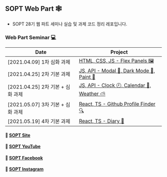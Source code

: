 ## SOPT Web Part 🕸

- SOPT 28기 웹 파트 세미나 실습 및 과제 코드 정리 레포입니다.

### Web Part Seminar 💻

| Date                              | Project                                                                                                                   |
| --------------------------------- | ------------------------------------------------------------------------------------------------------------------------- |
| [2021.04.09] 1차 심화 과제        | [HTML, CSS, JS - Flex Panels 🖼](https://github.com/mnxmnz/SOPT-28th-Web/tree/master/Flex-Panels)                          |
| [2021.04.25] 2차 기본 과제        | [JS, API - Modal 🔳, Dark Mode 🌙, Paint 🎨](https://github.com/mnxmnz/SOPT-28th-Web/tree/master/Modal-Dark-Mode-Paint)   |
| [2021.04.25] 2차 기본 + 심화 과제 | [JS, API - Clock 🕗, Calendar 📅, Weather ⛅](https://github.com/mnxmnz/SOPT-28th-Web/tree/master/Clock-Calendar-Weather) |
| [2021.05.07] 3차 기본 + 심화 과제 | [React, TS - Github Profile Finder 🔍](https://github.com/mnxmnz/SOPT-28th-Web/tree/master/github-profile-finder)         |
| [2021.05.19] 4차 기본 과제        | [React, TS - Diary 📝](https://github.com/mnxmnz/SOPT-28th-Web/tree/master/diary)                                         |

#### 🔗 [SOPT Site](http://sopt.org/wp/)

#### 🔗 [SOPT YouTube](https://www.youtube.com/channel/UCui_xDNrVlxAuGJUV8zmN6A/)

#### 🔗 [SOPT Facebook](https://www.facebook.com/clubsopt/)

#### 🔗 [SOPT Instagram](https://www.instagram.com/sopt_official/)
